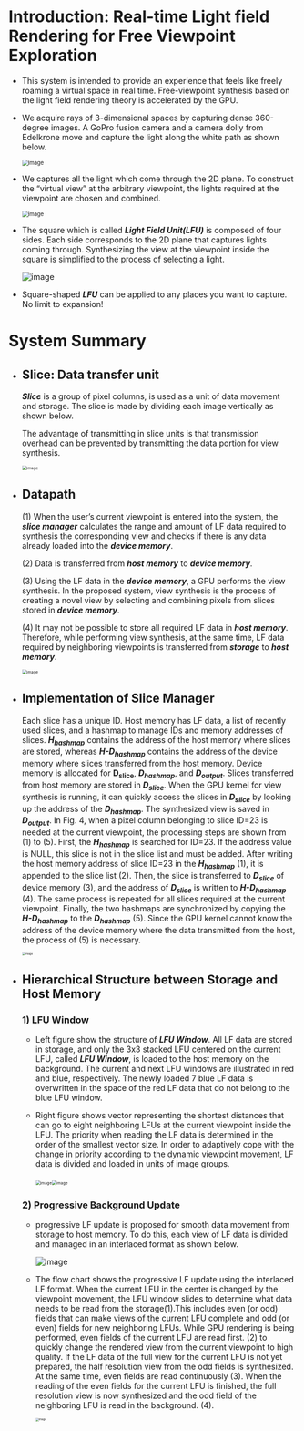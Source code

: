 # Introduction: Real-time Light field Rendering for Free Viewpoint Exploration

- This system is intended to provide an experience that feels like freely roaming a virtual space in real time. Free-viewpoint synthesis based on the light field rendering theory is accelerated by the GPU.

+ We acquire rays of 3-dimensional spaces by capturing dense 360-degree images. A GoPro fusion camera and a camera dolly from Edelkrone move and capture the light along the white path as shown below.

  <img src="https://user-images.githubusercontent.com/74892010/114294519-3a80ce00-9ada-11eb-903a-6efb98ad6fa6.png" alt="image" style="zoom: 67%;" />

+ We captures all the light which come through the 2D plane. To construct the “virtual view” at the arbitrary viewpoint, the lights required at the viewpoint are chosen and combined. 

  <img src="https://user-images.githubusercontent.com/74892010/114294526-4ff5f800-9ada-11eb-84ca-ad2695481633.png" alt="image" style="zoom: 67%;" />

+ The square which is called ***Light Field Unit(LFU)*** is composed of four sides. Each side corresponds to the 2D plane that captures lights coming through. Synthesizing the view at the viewpoint inside the square is simplified to the process of selecting a light.

  ![image](https://user-images.githubusercontent.com/74892010/114294540-6603b880-9ada-11eb-91c4-50c0e2365d4b.png)

+ Square-shaped ***LFU*** can be applied to any places you want to capture. No limit to expansion!

# System Summary

- ## Slice: Data transfer unit

  ***Slice*** is a group of pixel columns, is used as a unit of data movement and storage. The slice is made by dividing each image vertically as shown below.

  The advantage of transmitting in slice units is that transmission overhead can be prevented by transmitting the data portion for view synthesis.
  
  <img src="https://user-images.githubusercontent.com/74892010/114294550-7c117900-9ada-11eb-8377-33c3a16264e0.png" alt="image" style="zoom:50%;" />
  
- ## Datapath

  (1) When the user’s current viewpoint is entered into the system, the ***slice manager*** calculates the range and amount of LF data required to synthesis the corresponding view and checks if there is any data already loaded into the ***device memory***.

  (2) Data is transferred from ***host memory*** to ***device memory***.

  (3) Using the LF data in the ***device memory***, a GPU performs the view synthesis. In the proposed system, view synthesis is the process of creating a novel view by selecting and combining pixels from slices stored in ***device memory***.

  (4) It may not be possible to store all required LF data in ***host memory***. Therefore, while performing view synthesis, at the same time, LF data required by neighboring viewpoints is transferred from ***storage*** to ***host memory***.

  <img src="https://user-images.githubusercontent.com/74892010/114294559-8d5a8580-9ada-11eb-8a06-265e119b916e.png" alt="image" style="zoom:50%;" />



- ## Implementation of Slice Manager

  Each slice has a unique ID. Host memory has LF data, a list of recently used slices, and a hashmap to manage IDs and memory addresses of slices.  ***H<sub>hashmap</sub>*** contains the address of the host memory where slices are stored, whereas ***H-D<sub>hashmap</sub>*** contains the address of the device memory where slices transferred from the host memory. Device memory is allocated for **D<sub>slice</sub>**, ***D<sub>hashmap</sub>***, and ***D<sub>output</sub>***. Slices transferred from host memory are stored in ***D<sub>slice</sub>***. When the GPU kernel for view synthesis is running, it can quickly access the slices in ***D<sub>slice</sub>*** by looking up the address of the ***D<sub>hashmap</sub>***. The synthesized view is saved in ***D<sub>output</sub>***. In Fig. 4, when a pixel column belonging to slice ID=23 is needed at the current viewpoint, the processing steps are shown from (1) to (5). First, the ***H<sub>hashmap</sub>*** is searched for ID=23. If the address value is NULL, this slice is not in the slice list and must be added. After writing the host memory address of slice ID=23 in the ***H<sub>hashmap</sub>*** (1), it is appended to the slice list (2). Then, the slice is transferred to ***D<sub>slice</sub>*** of device memory (3), and the address of ***D<sub>slice</sub>*** is written to ***H-D<sub>hashmap</sub>*** (4).  The same process is repeated for all slices required at the current viewpoint. Finally, the two hashmaps are synchronized by copying the ***H-D<sub>hashmap</sub>*** to the ***D<sub>hashmap</sub>*** (5). Since the GPU kernel cannot know the address of the device memory where the data transmitted from the host, the process of (5) is necessary. 

  <img src="https://user-images.githubusercontent.com/74892010/114294575-a19e8280-9ada-11eb-97d5-5f86097deea8.png" alt="image" style="zoom: 33%;" />

- ## Hierarchical Structure between Storage and Host Memory

  ### 1) LFU Window

  - Left figure show the structure of ***LFU Window***. All LF data are stored in storage, and only the 3x3 stacked LFU centered on the current LFU, called ***LFU Window***, is loaded to the host memory on the background. The current and next LFU windows are illustrated in red and blue, respectively. The newly loaded 7 blue LF data is overwritten in the space of the red LF data that do not belong to the blue LFU window.

  - Right figure shows vector representing the shortest distances that can go to eight neighboring LFUs at the current viewpoint inside the LFU. The priority when reading the LF data is determined in the order of the smallest vector size. In order to adaptively cope with the change in priority according to the dynamic viewpoint movement, LF data is divided and loaded in units of image groups.

    ​							<img src="https://user-images.githubusercontent.com/74892010/114294594-c1ce4180-9ada-11eb-8b57-8cd170437541.png" alt="image" style="zoom:50%;" /><img src="https://user-images.githubusercontent.com/74892010/114294601-c98de600-9ada-11eb-92be-1cb0b6ab5d1d.png" alt="image" style="zoom:50%;" />

  ### 2) Progressive Background Update

  - progressive LF update is proposed for smooth data movement from storage to host memory. To do this, each view of LF data is divided and managed in an interlaced format as shown below. 

    ![image](https://user-images.githubusercontent.com/74892010/114294616-dd394c80-9ada-11eb-98e8-df213d393052.png)

  - The flow chart shows the progressive LF update using the interlaced LF format. When the current LFU in the center is changed by the viewpoint movement, the LFU window slides to determine what data needs to be read from the storage(1).This includes even (or odd) fields that can make views of the current LFU complete and odd (or even) fields for new neighboring LFUs. While GPU rendering is being performed, even fields of the current LFU are read first. (2) to quickly change the rendered view from the current viewpoint to high quality. If the LF data of the full view for the current LFU is not yet prepared, the half resolution view from the odd fields is synthesized. At the same time, even fields are read continuously (3). When the reading of the even fields for the current LFU is finished, the full resolution view is now synthesized and the odd field of the neighboring LFU is read in the background. (4). 
  
    <img src="https://user-images.githubusercontent.com/74892010/114294631-e88c7800-9ada-11eb-99a5-e49dc45e58a9.png" alt="image" style="zoom: 33%;" />
